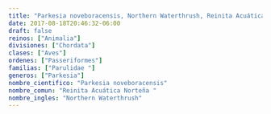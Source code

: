 ```yaml
---
title: "Parkesia noveboracensis, Northern Waterthrush, Reinita Acuática Norteña "
date: 2017-08-18T20:46:32-06:00
draft: false
reinos: ["Animalia"]
divisiones: ["Chordata"]
clases: ["Aves"]
ordenes: ["Passeriformes"]
familias: ["Parulidae "]
generos: ["Parkesia"]
nombre_cientifico: "Parkesia noveboracensis"
nombre_comun: "Reinita Acuática Norteña "
nombre_ingles: "Northern Waterthrush"
---
```

